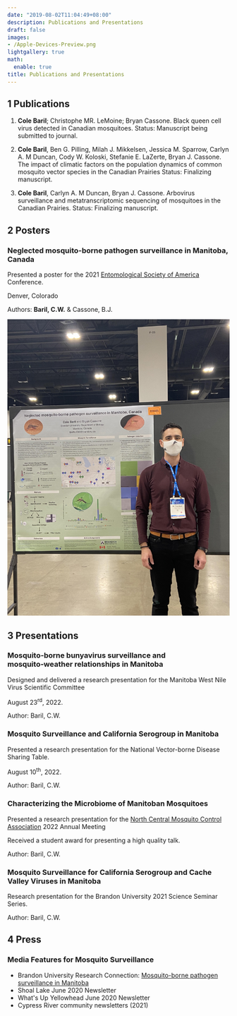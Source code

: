 ```yaml
---
date: "2019-08-02T11:04:49+08:00"
description: Publications and Presentations
draft: false
images:
- /Apple-Devices-Preview.png
lightgallery: true
math:
  enable: true
title: Publications and Presentations
---
```


## 1 Publications 

1. **Cole Baril**; Christophe MR. LeMoine; Bryan Cassone. Black queen cell virus detected in Canadian mosquitoes. Status: Manuscript being submitted to journal.

2. **Cole Baril**, Ben G. Pilling, Milah J. Mikkelsen, Jessica M. Sparrow, Carlyn A. M Duncan, Cody W. Koloski,
Stefanie E. LaZerte, Bryan J. Cassone. The impact of climatic factors on the population dynamics of common
mosquito vector species in the Canadian Prairies Status: Finalizing manuscript.

3. **Cole Baril**, Carlyn A. M Duncan, Bryan J. Cassone. Arbovirus surveillance and metatranscriptomic sequencing
of mosquitoes in the Canadian Prairies. Status: Finalizing manuscript.

## 2 Posters

### Neglected mosquito-borne pathogen surveillance in Manitoba, Canada

Presented a poster for the 2021 [Entomological Society of America](https://entsoc.org/) Conference.

Denver, Colorado

Authors: **Baril, C.W.** & Cassone, B.J.

![Figure 1-3](posterdenver.jpg "Me standing next to the poster I presented at the 2021 Entomological Society of America Conference in Denver, Colorado at the Denver Convention Center.")

## 3 Presentations

### Mosquito‑borne bunyavirus surveillance and mosquito‑weather relationships in Manitoba

Designed and delivered a research presentation for the Manitoba West Nile Virus Scientific Committee 

August 23<sup>rd</sup>, 2022.

Author: Baril, C.W.

### Mosquito Surveillance and California Serogroup in Manitoba 

Presented a research presentation for the National Vector-borne Disease Sharing Table. 

August 10<sup>th</sup>, 2022. 

Author: Baril, C.W.

### Characterizing the Microbiome of Manitoban Mosquitoes

Presented a research presentation for the [North Central Mosquito Control Association](http://north-central-mosquito.org/WPSite/) 2022 Annual Meeting

Received a student award for presenting a high quality talk.

Author: Baril, C.W.

### Mosquito Surveillance for California Serogroup and Cache Valley Viruses in Manitoba

Research presentation for the Brandon University 2021 Science Seminar Series.

Author: Baril, C.W.

## 4 Press 

### Media Features for Mosquito Surveillance

* Brandon University Research Connection: [Mosquito-borne pathogen surveillance in Manitoba](https://www.brandonu.ca/research-connection/files/Baril-Cassone-2022-wl-.pdf)
* Shoal Lake June 2020 Newsletter
* What's Up Yellowhead June 2020 Newsletter 
* Cypress River community newsletters (2021)





